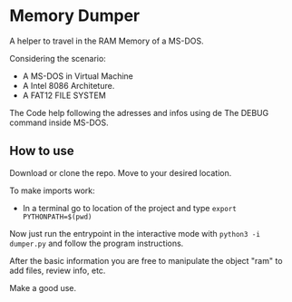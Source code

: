 # Memory Dumper

A helper to travel in the RAM Memory of a MS-DOS.

Considering the scenario:
  - A MS-DOS in Virtual Machine
  - A Intel 8086 Architeture.
  - A FAT12 FILE SYSTEM

The Code help following the adresses and infos using de The DEBUG command inside MS-DOS.

## How to use

Download or clone the repo. Move to your desired location.

To make imports work:
  - In a terminal go to location of the project and type `export PYTHONPATH=$(pwd)`

Now just run the entrypoint in the interactive mode with `python3 -i dumper.py` and follow the program instructions.

After the basic information you are free to manipulate the object "ram" to add files, review info, etc.

Make a good use.
